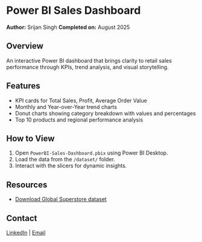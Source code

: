 # Power BI Sales Dashboard

**Author:** Srijan Singh
**Completed on:** August 2025

## Overview
An interactive Power BI dashboard that brings clarity to retail sales performance through KPIs, trend analysis, and visual storytelling.

## Features
- KPI cards for Total Sales, Profit, Average Order Value
- Monthly and Year-over-Year trend charts
- Donut charts showing category breakdown with values and percentages
- Top 10 products and regional performance analysis

## How to View
1. Open `PowerBI-Sales-Dashboard.pbix` using Power BI Desktop.
2. Load the data from the `/dataset/` folder.
3. Interact with the slicers for dynamic insights.

## Resources
- [Download Global Superstore dataset](https://www.kaggle.com/datasets/shekpaul/global-superstore)

## Contact
[LinkedIn]([https://www.linkedin.com/in/your-profile](https://www.linkedin.com/in/srijan-singh-s12/)) | [Email](mailto:srijansingh440@gmail.com)
